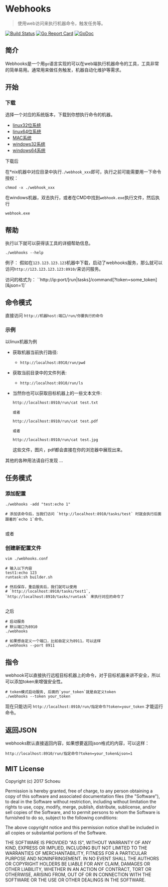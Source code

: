 # Webhooks

> 使用web访问来执行机器命令，触发任务等。

[![Build Status](https://travis-ci.org/schoeu/webhooks.svg?branch=master)](https://travis-ci.org/schoeu/webhooks)
[![Go Report Card](https://goreportcard.com/badge/github.com/schoeu/webhooks)](https://goreportcard.com/report/github.com/schoeu/webhooks)
[![GoDoc](https://godoc.org/github.com/schoeu/webhooks?status.svg)](https://godoc.org/github.com/schoeu/webhooks)


## 简介

Webhooks是一个用`go`语言实现的可以在web端执行机器命令的工具，工具非常的简单易用。通常用来做任务触发，机器自动化维护等需求。


## 开始

### 下载

选择一个对应的系统版本，下载到你想执行命令的机器。

- [linux32位系统](http://ozo2fe2cm.bkt.clouddn.com/webhook_linux32bit)
- [linux64位系统](http://ozo2fe2cm.bkt.clouddn.com/webhook_linux64bit)
- [MAC系统](http://ozo2fe2cm.bkt.clouddn.com/webhook_mac)
- [windows32系统](http://ozo2fe2cm.bkt.clouddn.com/webhook_32bit.exe)
- [windows64系统](http://ozo2fe2cm.bkt.clouddn.com/webhook_64bit.exe)


下载后

在*nix机器中对应目录中执行`./webhook_xxx`即可，执行之前可能需要用一下命令授权：
```
chmod -x ./webhook_xxx
```
在windows机器，双击执行，或者在CMD中找到`webhook.exe`执行文件，然后执行
```
webhook.exe
```


## 帮助

执行以下就可以获得该工具的详细帮助信息。

```
./webhooks --help
```

例子： 假如在`123.123.123.123`机器中下载，启动了webhooks服务，那么就可以访问`http://123.123.123.123:8910/`来访问服务。

访问的格式为： ``http://ip:port/[run|tasks]/command[?token=some_token][&json=1]`


## 命令模式

直接访问 `http://机器host:端口/run/你要执行的命令`

### 示例
以linux机器为例

- 获取机器当前执行路径:

    - `http://localhost:8910/run/pwd`

- 获取当前目录中的文件列表:

    - `http://localhost:8910/run/ls`

- 当然你也可以获取目标机器上的一些文本文件:

    ```
    http://localhost:8910/run/cat test.txt

    或者

    http://localhost:8910/run/cat test.pdf

    或者

    http://localhost:8910/run/cat test.jpg
    ```

    这些文件，图片，pdf都会直接在你的浏览器中展现出来。

其他的各种用法请自行发现 ...


## 任务模式

### 添加配置

```
./webhooks -add "test:echo 1"

# 添加该命令后，当我们访问 `http://localhost:8910/tasks/test` 时就会执行后面跟着的`echo 1`命令。


```

或者

### 创建新配置文件

```
vim ./webhooks.conf

# 输入以下内容
test1:echo 123
runtask:sh builder.sh

# 然后保存，重启服务后，我们就可以使用
# `http://localhost:8910/tasks/test1`, `http://localhost:8910/tasks/runtask` 来执行对应的命令了


```

之后

```
# 启动服务
# 默认端口为8910
./webhooks

# 如果想自定义一个端口，比如自定义为8911，可以这样
./webhooks --port 8911
```


## 指令

webhook可以直接执行远程目标机器上的命令，对于目标机器来讲不安全，所以可以添加token来增强安全性。

```
# token模式启动服务, 后面的`your_token`就是自定义token
./webhooks --token your_token
```
现在只能访问 `http://localhost:8910/run/指定命令?token=your_token` 才能运行命令。


## 返回JSON
webhooks默认直接返回内容，如果想要返回json格式的内容，可以这样：

```
http://localhost:8910/run/指定命令?token=your_token&json=1
```


## MIT License

Copyright (c) 2017 Schoeu

Permission is hereby granted, free of charge, to any person obtaining a copy
of this software and associated documentation files (the "Software"), to deal
in the Software without restriction, including without limitation the rights
to use, copy, modify, merge, publish, distribute, sublicense, and/or sell
copies of the Software, and to permit persons to whom the Software is
furnished to do so, subject to the following conditions:

The above copyright notice and this permission notice shall be included in all
copies or substantial portions of the Software.

THE SOFTWARE IS PROVIDED "AS IS", WITHOUT WARRANTY OF ANY KIND, EXPRESS OR
IMPLIED, INCLUDING BUT NOT LIMITED TO THE WARRANTIES OF MERCHANTABILITY,
FITNESS FOR A PARTICULAR PURPOSE AND NONINFRINGEMENT. IN NO EVENT SHALL THE
AUTHORS OR COPYRIGHT HOLDERS BE LIABLE FOR ANY CLAIM, DAMAGES OR OTHER
LIABILITY, WHETHER IN AN ACTION OF CONTRACT, TORT OR OTHERWISE, ARISING FROM,
OUT OF OR IN CONNECTION WITH THE SOFTWARE OR THE USE OR OTHER DEALINGS IN THE
SOFTWARE.
